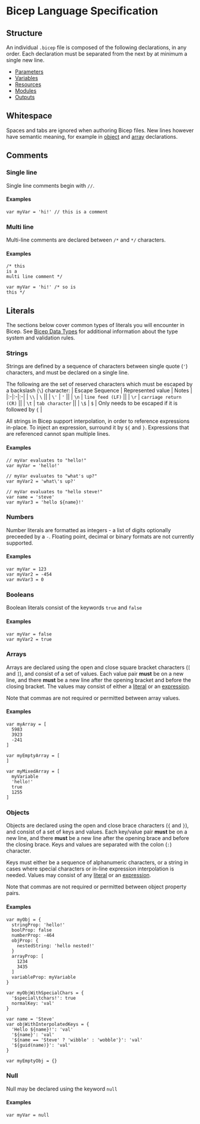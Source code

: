 # Bicep Language Specification

## Structure
An individual `.bicep` file is composed of the following declarations, in any order. Each declaration must be separated from the next by at minimum a single new line.
* [Parameters](./parameters.md)
* [Variables](./variables.md) 
* [Resources](./resources.md)
* [Modules](./modules.md)
* [Outputs](./outputs.md)

## Whitespace
Spaces and tabs are ignored when authoring Bicep files. New lines however have semantic meaning, for example in [object](#objects) and [array](#arrays) declarations.

## Comments
### Single line
Single line comments begin with `//`.
#### Examples
```
var myVar = 'hi!' // this is a comment
```

### Multi line
Multi-line comments are declared between `/*` and `*/` characters.
#### Examples
```
/* this 
is a 
multi line comment */

var myVar = 'hi!' /* so is
this */
```

## Literals
The sections below cover common types of literals you will encounter in Bicep. See [Bicep Data Types](./types.md) for additional information about the type system and validation rules.

### Strings
Strings are defined by a sequence of characters between single quote (`'`) characters, and must be declared on a single line.

The following are the set of reserved characters which must be escaped by a backslash (`\`) character:
| Escape Sequence | Represented value | Notes |
|:-|:-|:-|
| `\\` | `\` ||
| `\'` | `'` ||
| `\n` | `line feed (LF)` ||
| `\r` | `carriage return (CR)` ||
| `\t` | `tab character` ||
| `\$` | `$` | Only needs to be escaped if it is followed by `{` |

All strings in Bicep support interpolation, in order to reference expressions in-place. To inject an expression, surround it by `${` and `}`. Expressions that are referenced cannot span multiple lines.

#### Examples
```
// myVar evaluates to "hello!"
var myVar = 'hello!'

// myVar evaluates to "what's up?"
var myVar2 = 'what\'s up?'

// myVar evaluates to "hello steve!"
var name = 'steve'
var myVar3 = 'hello ${name}!'
```

### Numbers
Number literals are formatted as integers - a list of digits optionally preceeded by a `-`. Floating point, decimal or binary formats are not currently supported.

#### Examples
```
var myVar = 123
var myVar2 = -454
var mvVar3 = 0
```

### Booleans
Boolean literals consist of the keywords `true` and `false`

#### Examples
```
var myVar = false
var myVar2 = true
```

### Arrays
Arrays are declared using the open and close square bracket characters (`[` and `]`), and consist of a set of values. Each value pair **must** be on a new line, and there **must** be a new line after the opening bracket and before the closing bracket. The values may consist of either a [literal](#literals) or an [expression](./expressions.md).

Note that commas are not required or permitted between array values.

#### Examples
```
var myArray = [
  5983
  3923
  -241
]

var myEmptyArray = [
]

var myMixedArray = [
  myVariable
  'hello!'
  true
  1255
]
```

### Objects
Objects are declared using the open and close brace characters (`{` and `}`), and consist of a set of keys and values. Each key/value pair **must** be on a new line, and there **must** be a new line after the opening brace and before the closing brace. Keys and values are separated with the colon (`:`) character.

Keys must either be a sequence of alphanumeric characters, or a string in cases where special characters or in-line expression interpolation is needed. Values may consist of any [literal](#literals) or an [expression](./expressions.md).

Note that commas are not required or permitted between object property pairs.
#### Examples
```
var myObj = {
  stringProp: 'hello!'
  boolProp: false
  numberProp: -464
  objProp: {
    nestedString: 'hello nested!'
  }
  arrayProp: [
    1234
    3435
  ]
  variableProp: myVariable
}

var myObjWithSpecialChars = {
  '$special\tchars!': true
  normalKey: 'val'
}

var name = 'Steve'
var objWithInterpolatedKeys = {
  'Hello ${name}!': 'val'
  '${name}': 'val'
  '${name == 'Steve' ? 'wibble' : 'wobble'}': 'val'
  '${guid(name)}': 'val'
}

var myEmptyObj = {}
```

### Null
Null may be declared using the keyword `null`

#### Examples
```
var myVar = null
```
